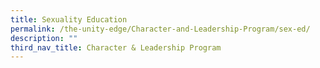 ```yaml
---
title: Sexuality Education
permalink: /the-unity-edge/Character-and-Leadership-Program/sex-ed/
description: ""
third_nav_title: Character & Leadership Program
---
```

